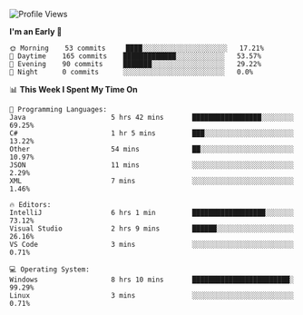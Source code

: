 <!--START_SECTION:waka-->
![Profile Views](http://img.shields.io/badge/Profile%20Views-49-blue)

**I'm an Early 🐤** 

```text
🌞 Morning    53 commits     ████░░░░░░░░░░░░░░░░░░░░░   17.21% 
🌆 Daytime    165 commits    █████████████░░░░░░░░░░░░   53.57% 
🌃 Evening    90 commits     ███████░░░░░░░░░░░░░░░░░░   29.22% 
🌙 Night      0 commits      ░░░░░░░░░░░░░░░░░░░░░░░░░   0.0%

```


📊 **This Week I Spent My Time On** 

```text
💬 Programming Languages: 
Java                     5 hrs 42 mins       █████████████████░░░░░░░░   69.25% 
C#                       1 hr 5 mins         ███░░░░░░░░░░░░░░░░░░░░░░   13.22% 
Other                    54 mins             ██░░░░░░░░░░░░░░░░░░░░░░░   10.97% 
JSON                     11 mins             ░░░░░░░░░░░░░░░░░░░░░░░░░   2.29% 
XML                      7 mins              ░░░░░░░░░░░░░░░░░░░░░░░░░   1.46%

🔥 Editors: 
IntelliJ                 6 hrs 1 min         ██████████████████░░░░░░░   73.12% 
Visual Studio            2 hrs 9 mins        ██████░░░░░░░░░░░░░░░░░░░   26.16% 
VS Code                  3 mins              ░░░░░░░░░░░░░░░░░░░░░░░░░   0.71%

💻 Operating System: 
Windows                  8 hrs 10 mins       ████████████████████████░   99.29% 
Linux                    3 mins              ░░░░░░░░░░░░░░░░░░░░░░░░░   0.71%

```


<!--END_SECTION:waka-->
